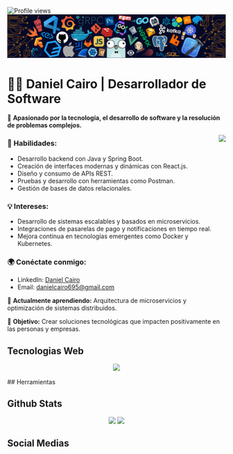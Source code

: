 ![Profile views](https://komarev.com/ghpvc/?username=DanielEC16&style=square&color=blueviolet)
![Github Banner](https://github.com/Jaydeep-Yadav/Jaydeep-Yadav/blob/main/banner.png)


# 👨‍💻 Daniel Cairo | Desarrollador de Software  

🚀 **Apasionado por la tecnología, el desarrollo de software y la resolución de problemas complejos.**

<img align="right" height="400px" src="https://gifdb.com/images/thumbnail/classic-pacman-pixelated-icon-8suswgu61ehudg7t.gif"  />

<h3> 🔧 Habilidades: </h3>

- Desarrollo backend con Java y Spring Boot.
- Creación de interfaces modernas y dinámicas con React.js.
- Diseño y consumo de APIs REST.
- Pruebas y desarrollo con herramientas como Postman.
- Gestión de bases de datos relacionales.


<h3>💡 Intereses:</h3>

- Desarrollo de sistemas escalables y basados en microservicios.
- Integraciones de pasarelas de pago y notificaciones en tiempo real.
- Mejora continua en tecnologías emergentes como Docker y Kubernetes.

<h3> 🌍 Conéctate conmigo: </h3>

- LinkedIn: [Daniel Cairo](https://www.linkedin.com/in/daniel-cairo/)
- Email: [danielcairo695@gmail.com](mailto:danielcairo695@gmail.com)

📘 **Actualmente aprendiendo:** Arquitectura de microservicios y optimización de sistemas distribuidos.

🎯 **Objetivo:** Crear soluciones tecnológicas que impacten positivamente en las personas y empresas.


## Tecnologias Web
<p align="center">
  <a href="https://skillicons.dev">
    <img src="https://skillicons.dev/icons?i=html,css,js,sass,git,astro,docker,react,php,bash,bootstrap,eclipse,idea,java,jenkins,jquery,laravel,md,mysql,nodejs,npm,,spring,pnpm,postgres,postman,pug,react,svelte,ts,vite,vscode,yarn" />
  </a>
</p>
## Herramientas


## Github Stats
<div align="center">
<img src="https://github-readme-stats.vercel.app/api?username=DanielEC16&&show_icons=true&count_private=true&theme=github_dark">
<img src="https://github-readme-stats.vercel.app/api/top-langs/?username=DanielEC16&layout=compact&theme=github_dark"/>
</div>

## Social Medias

